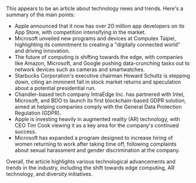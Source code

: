 This appears to be an article about technology news and trends. Here's a summary of the main points:

* Apple announced that it now has over 20 million app developers on its App Store, with competition intensifying in the market.
* Microsoft unveiled new programs and devices at Computex Taipei, highlighting its commitment to creating a "digitally connected world" and driving innovation.
* The future of computing is shifting towards the edge, with companies like Amazon, Microsoft, and Google pushing data-crunching tasks out to network devices such as cameras and smartwatches.
* Starbucks Corporation's executive chairman Howard Schultz is stepping down, citing an imminent fall in stock market returns and speculation about a potential presidential run.
* Chandler-based tech company IntraEdge Inc. has partnered with Intel, Microsoft, and BDO to launch its first blockchain-based GDPR solution, aimed at helping companies comply with the General Data Protection Regulation (GDPR).
* Apple is investing heavily in augmented reality (AR) technology, with CEO Tim Cook viewing it as a key area for the company's continued success.
* Microsoft has expanded a program designed to increase hiring of women returning to work after taking time off, following complaints about sexual harassment and gender discrimination at the company.

Overall, the article highlights various technological advancements and trends in the industry, including the shift towards edge computing, AR technology, and diversity initiatives.